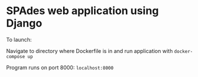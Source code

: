 # SPAdes web application using Django
To launch:

Navigate to directory where Dockerfile is in and run application with ```docker-compose up```

Program runs on port 8000:
```localhost:8000```
